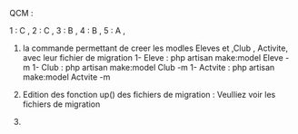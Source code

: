 QCM :

1 : C ,
2 : C ,
3 : B ,
4 : B ,
5 : A ,

 

1) la commande permettant de creer les modles Eleves et ,Club , Activite, avec leur fichier de migration 
1- Eleve : php artisan make:model Eleve -m
1- Club : php artisan make:model Club -m
1- Actvite : php artisan make:model Actvite -m
2) Edition des fonction up() des fichiers de migration :
Veulliez voir les fichiers de migration 

3) 
